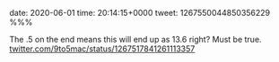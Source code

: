 date: 2020-06-01
time: 20:14:15+0000
tweet: 1267550044850356229
%%%

The .5 on the end means this will end up as 13.6 right? Must be true. [twitter.com/9to5mac/status/1267517841261113357](https://twitter.com/9to5mac/status/1267517841261113357)
